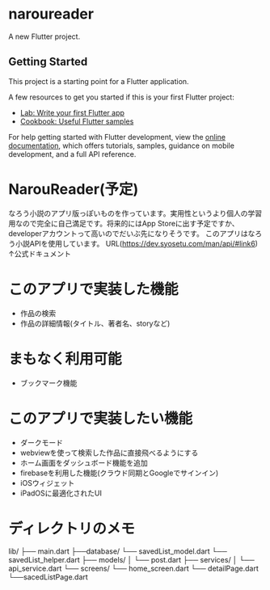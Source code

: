 # naroureader

A new Flutter project.

## Getting Started

This project is a starting point for a Flutter application.

A few resources to get you started if this is your first Flutter project:

- [Lab: Write your first Flutter app](https://docs.flutter.dev/get-started/codelab)
- [Cookbook: Useful Flutter samples](https://docs.flutter.dev/cookbook)

For help getting started with Flutter development, view the
[online documentation](https://docs.flutter.dev/), which offers tutorials,
samples, guidance on mobile development, and a full API reference.
# NarouReader(予定)
なろう小説のアプリ版っぽいものを作っています。実用性というより個人の学習用なので完全に自己満足です。将来的にはApp Storeに出す予定ですか、developerアカウントって高いのでだいぶ先になりそうです。
このアプリはなろう小説APIを使用しています。
URL(https://dev.syosetu.com/man/api/#link6)
↑公式ドキュメント
# このアプリで実装した機能
- 作品の検索
- 作品の詳細情報(タイトル、著者名、storyなど)
# まもなく利用可能
- ブックマーク機能
# このアプリで実装したい機能
- ダークモード
- webviewを使って検索した作品に直接飛べるようにする
- ホーム画面をダッシュボード機能を追加
- firebaseを利用した機能(クラウド同期とGoogleでサインイン)
- iOSウィジェット
- iPadOSに最適化されたUI
# ディレクトリのメモ
lib/
├── main.dart
├──database/
    └── savedList_model.dart
    └── savedList_helper.dart
├── models/
│   └── post.dart
├── services/
│   └── api_service.dart
└── screens/
    └── home_screen.dart
    └── detailPage.dart
    └──sacedListPage.dart



